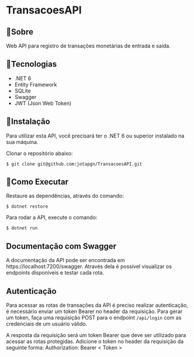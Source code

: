 # TransacoesAPI

## :pushpin:Sobre
Web API para registro de transações monetárias de entrada e saída.

## :closed_book:Tecnologias
* .NET 6
* Entity Framework
* SQLite
* Swagger
* JWT (Json Web Token)

## :pencil:Instalação
Para utilizar esta API, você precisará ter o .NET 6 ou superior instalado na sua máquina.

Clonar o repositório abaixo:
```
$ git clone git@github.com:jotapgn/TransacoesAPI.git
```
## :pencil:Como Executar
Restaure as dependências, através do comando:
```
$ dotnet restore
```
Para rodar a API, execute o comando:
```
$ dotnet run
```
## Documentação com Swagger

A documentação da API pode ser encontrada em https://localhost:7200/swagger. Através dela é possível visualizar os endpoints disponíveis e testar cada rota.

## Autenticação

Para acessar as rotas de transações da API é preciso realizar autenticação, é necessário enviar um token Bearer no header da requisição. Para gerar um token, faça uma requisição POST para o endpoint `/api/login` com as credenciais de um usuário válido.

A resposta da requisição será um token Bearer que deve ser utilizado para acessar as rotas protegidas. Adicione o token no header da requisição da seguinte forma:
Authorization: Bearer < Token >
